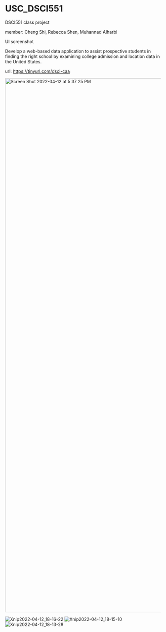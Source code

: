 # USC_DSCI551
DSCI551 class project 

member: Cheng Shi, Rebecca Shen, Muhannad Alharbi

UI screenshot

Develop a web-based data application to assist prospective students in finding the right school by examining college admission and location data in the United States.


url: https://tinyurl.com/dsci-caa


<img width="1725" alt="Screen Shot 2022-04-12 at 5 37 25 PM" src="https://user-images.githubusercontent.com/25335878/163080017-cabf77b7-c979-4005-9fbb-1699e309dde2.png">



![Xnip2022-04-12_18-16-22](https://user-images.githubusercontent.com/25335878/163080023-ac579b58-3b10-4411-8d10-314b0ad737a1.jpg)
![Xnip2022-04-12_18-15-10](https://user-images.githubusercontent.com/25335878/163080039-93eca643-c304-4789-ac49-ef101b5007d0.jpg)
![Xnip2022-04-12_18-13-28](https://user-images.githubusercontent.com/25335878/163080065-b1931e29-7a41-4978-be8d-396ea2c7c12d.jpg)

